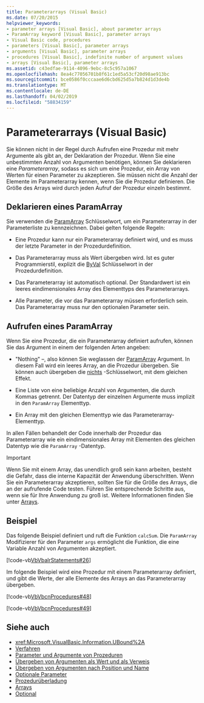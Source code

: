```yaml
---
title: Parameterarrays (Visual Basic)
ms.date: 07/20/2015
helpviewer_keywords:
- parameter arrays [Visual Basic], about parameter arrays
- ParamArray keyword [Visual Basic], parameter arrays
- Visual Basic code, procedures
- parameters [Visual Basic], parameter arrays
- arguments [Visual Basic], parameter arrays
- procedures [Visual Basic], indefinite number of argument values
- arrays [Visual Basic], parameter arrays
ms.assetid: c43edfae-9114-4096-9ebc-8c5c957a1067
ms.openlocfilehash: 8ea4c77056701b8f61c1ed5a53cf20d98ae913bc
ms.sourcegitcommit: bce0586f0cccaae6d6cbd625d5a7b824d1d3de4b
ms.translationtype: MT
ms.contentlocale: de-DE
ms.lasthandoff: 04/02/2019
ms.locfileid: "58834159"
---
```

# <a name="parameter-arrays-visual-basic"></a>Parameterarrays (Visual Basic)
Sie können nicht in der Regel durch Aufrufen eine Prozedur mit mehr Argumente als gibt an, der Deklaration der Prozedur. Wenn Sie eine unbestimmten Anzahl von Argumenten benötigen, können Sie deklarieren eine *Parameterarray*, sodass es sich um eine Prozedur, ein Array von Werten für einen Parameter zu akzeptieren. Sie müssen nicht die Anzahl der Elemente im Parameterarray kennen, wenn Sie die Prozedur definieren. Die Größe des Arrays wird durch jeden Aufruf der Prozedur einzeln bestimmt.  
  
## <a name="declaring-a-paramarray"></a>Deklarieren eines ParamArray  
 Sie verwenden die [ParamArray](../../../../visual-basic/language-reference/modifiers/paramarray.md) Schlüsselwort, um ein Parameterarray in der Parameterliste zu kennzeichnen. Dabei gelten folgende Regeln:  
  
-   Eine Prozedur kann nur ein Parameterarray definiert wird, und es muss der letzte Parameter in der Prozedurdefinition.  
  
-   Das Parameterarray muss als Wert übergeben wird. Ist es guter Programmierstil, explizit die [ByVal](../../../../visual-basic/language-reference/modifiers/byval.md) Schlüsselwort in der Prozedurdefinition.  
  
-   Das Parameterarray ist automatisch optional. Der Standardwert ist ein leeres eindimensionales Array des Elementtyps des Parameterarrays.  
  
-   Alle Parameter, die vor das Parameterarray müssen erforderlich sein. Das Parameterarray muss nur den optionalen Parameter sein.  
  
## <a name="calling-a-paramarray"></a>Aufrufen eines ParamArray  
 Wenn Sie eine Prozedur, die ein Parameterarray definiert aufrufen, können Sie das Argument in einem der folgenden Arten angeben:  
  
-   "Nothing" –, also können Sie weglassen der [ParamArray](../../../../visual-basic/language-reference/modifiers/paramarray.md) Argument. In diesem Fall wird ein leeres Array, an die Prozedur übergeben. Sie können auch übergeben die [nichts](../../../../visual-basic/language-reference/nothing.md) -Schlüsselwort, mit dem gleichen Effekt.  
  
-   Eine Liste von eine beliebige Anzahl von Argumenten, die durch Kommas getrennt. Der Datentyp der einzelnen Argumente muss implizit in den `ParamArray` Elementtyp.  
  
-   Ein Array mit den gleichen Elementtyp wie das Parameterarray-Elementtyp.  
  
 In allen Fällen behandelt der Code innerhalb der Prozedur das Parameterarray wie ein eindimensionales Array mit Elementen des gleichen Datentyp wie die `ParamArray` -Datentyp.  
  
> [!IMPORTANT]
>  Wenn Sie mit einem Array, das unendlich groß sein kann arbeiten, besteht die Gefahr, dass die interne Kapazität der Anwendung überschritten. Wenn Sie ein Parameterarray akzeptieren, sollten Sie für die Größe des Arrays, die an der aufrufende Code testen. Führen Sie entsprechende Schritte aus, wenn sie für Ihre Anwendung zu groß ist. Weitere Informationen finden Sie unter [Arrays](../../../../visual-basic/programming-guide/language-features/arrays/index.md).  
  
## <a name="example"></a>Beispiel  
 Das folgende Beispiel definiert und ruft die Funktion `calcSum`. Die `ParamArray` Modifizierer für den Parameter `args` ermöglicht die Funktion, die eine Variable Anzahl von Argumenten akzeptiert.  
  
 [!code-vb[VbVbalrStatements#26](~/samples/snippets/visualbasic/VS_Snippets_VBCSharp/VbVbalrStatements/VB/Class1.vb#26)]  
  
 Im folgende Beispiel wird eine Prozedur mit einem Parameterarray definiert, und gibt die Werte, der alle Elemente des Arrays an das Parameterarray übergeben.  
  
 [!code-vb[VbVbcnProcedures#48](~/samples/snippets/visualbasic/VS_Snippets_VBCSharp/VbVbcnProcedures/VB/Class1.vb#48)]  
  
 [!code-vb[VbVbcnProcedures#49](~/samples/snippets/visualbasic/VS_Snippets_VBCSharp/VbVbcnProcedures/VB/Class1.vb#49)]  
  
## <a name="see-also"></a>Siehe auch

- <xref:Microsoft.VisualBasic.Information.UBound%2A>
- [Verfahren](./index.md)
- [Parameter und Argumente von Prozeduren](./procedure-parameters-and-arguments.md)
- [Übergeben von Argumenten als Wert und als Verweis](./passing-arguments-by-value-and-by-reference.md)
- [Übergeben von Argumenten nach Position und Name](./passing-arguments-by-position-and-by-name.md)
- [Optionale Parameter](./optional-parameters.md)
- [Prozedurüberladung](./procedure-overloading.md)
- [Arrays](../../../../visual-basic/programming-guide/language-features/arrays/index.md)
- [Optional](../../../../visual-basic/language-reference/modifiers/optional.md)
